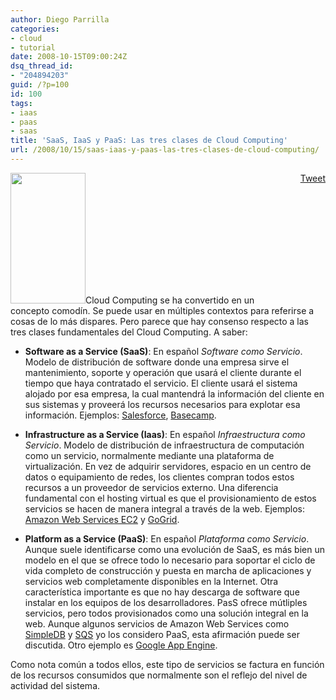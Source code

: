 ```yaml
---
author: Diego Parrilla
categories:
- cloud
- tutorial
date: 2008-10-15T09:00:24Z
dsq_thread_id:
- "204894203"
guid: /?p=100
id: 100
tags:
- iaas
- paas
- saas
title: 'SaaS, IaaS y PaaS: Las tres clases de Cloud Computing'
url: /2008/10/15/saas-iaas-y-paas-las-tres-clases-de-cloud-computing/
---
```


<div style="float: right; margin-left: 10px;">
  <a href="https://twitter.com/share" class="twitter-share-button" data-via="nubeblog" data-hashtags="iaas,paas,saas" data-count="vertical" data-url="/2008/10/15/saas-iaas-y-paas-las-tres-clases-de-cloud-computing/">Tweet</a>
</div>

[<img class="alignright size-medium wp-image-102" title="comodin" src="/wp-content/uploads/comodin.gif" alt="" width="120" height="209" />](/wp-content/uploads/comodin.gif)Cloud Computing se ha convertido en un concepto comodín. Se puede usar en múltiples contextos para referirse a cosas de lo más dispares. Pero parece que hay consenso respecto a las tres clases fundamentales del Cloud Computing. A saber:

  * **Software as a Service (SaaS)**: En español _Software como Servicio_. Modelo de distribución de software donde una empresa sirve el mantenimiento, soporte y operación que usará el cliente durante el tiempo que haya contratado el servicio. El cliente usará el sistema alojado por esa empresa, la cual mantendrá la información del cliente en sus sistemas y proveerá los recursos necesarios para explotar esa información. Ejemplos: [Salesforce](http://www.salesforce.com), [Basecamp](http://www.basecamphq.com).

  * **Infrastructure as a Service (Iaas)**: En español _Infraestructura como Servicio_. Modelo de distribución de infraestructura de computación como un servicio, normalmente mediante una plataforma de virtualización. En vez de adquirir servidores, espacio en un centro de datos o equipamiento de redes, los clientes compran todos estos recursos a un proveedor de servicios externo. Una diferencia fundamental con el hosting virtual es que el provisionamiento de estos servicios se hacen de manera integral a través de la web. Ejemplos: [Amazon Web Services EC2](http://aws.amazon.com/ec2/) y [GoGrid](http://www.gogrid.com/).

  * **Platform as a Service (PaaS)**: En español _Plataforma como Servicio_. Aunque suele identificarse como una evolución de SaaS, es más bien un modelo en el que se ofrece todo lo necesario para soportar el ciclo de vida completo de construcción y puesta en marcha de aplicaciones y servicios web completamente disponibles en la Internet. Otra característica importante es que no hay descarga de software que instalar en los equipos de los desarrolladores. PasS ofrece mútliples servicios, pero todos provisionados como una solución integral en la web. Aunque algunos servicios de Amazon Web Services como [SimpleDB](http://aws.amazon.com/simpledb/) y [SQS](http://aws.amazon.com/sqs/) yo los considero PaaS, esta afirmación puede ser discutida. Otro ejemplo es [Google App Engine](http://code.google.com/appengine/).

Como nota común a todos ellos, este tipo de servicios se factura en función de los recursos consumidos que normalmente son el reflejo del nivel de actividad del sistema.
